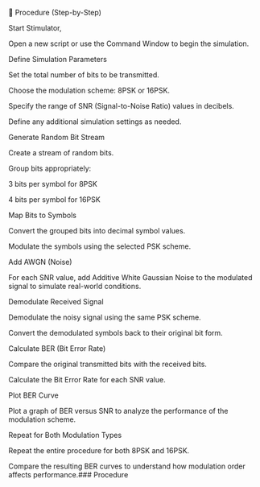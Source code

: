 🔧 Procedure (Step-by-Step)

Start Stimulator,

Open a new script or use the Command Window to begin the simulation.

Define Simulation Parameters

Set the total number of bits to be transmitted.

Choose the modulation scheme: 8PSK or 16PSK.

Specify the range of SNR (Signal-to-Noise Ratio) values in decibels.

Define any additional simulation settings as needed.

Generate Random Bit Stream

Create a stream of random bits.

Group bits appropriately:

3 bits per symbol for 8PSK

4 bits per symbol for 16PSK

Map Bits to Symbols

Convert the grouped bits into decimal symbol values.

Modulate the symbols using the selected PSK scheme.

Add AWGN (Noise)

For each SNR value, add Additive White Gaussian Noise to the modulated signal to simulate real-world conditions.

Demodulate Received Signal

Demodulate the noisy signal using the same PSK scheme.

Convert the demodulated symbols back to their original bit form.

Calculate BER (Bit Error Rate)

Compare the original transmitted bits with the received bits.

Calculate the Bit Error Rate for each SNR value.

Plot BER Curve

Plot a graph of BER versus SNR to analyze the performance of the modulation scheme.

Repeat for Both Modulation Types

Repeat the entire procedure for both 8PSK and 16PSK.

Compare the resulting BER curves to understand how modulation order affects performance.### Procedure
